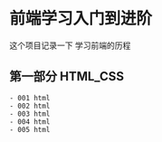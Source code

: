 # 前端学习入门到进阶 

这个项目记录一下 学习前端的历程 

## 第一部分 HTML_CSS
	
	- 001 html
	- 002 html 
	- 003 html 
	- 004 html 
	- 005 html 
